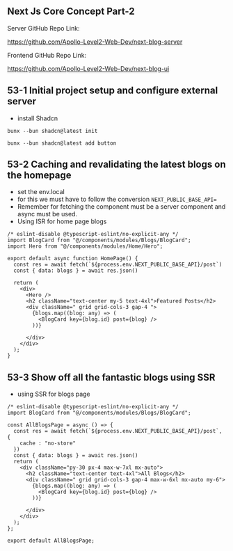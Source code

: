 ## Next Js Core Concept Part-2 
Server GitHub Repo Link:

https://github.com/Apollo-Level2-Web-Dev/next-blog-server



Frontend GitHub Repo Link:

https://github.com/Apollo-Level2-Web-Dev/next-blog-ui

## 53-1 Initial project setup and configure external server
- install Shadcn 

```
bunx --bun shadcn@latest init

```

```
bunx --bun shadcn@latest add button
```

## 53-2 Caching and revalidating the latest blogs on the homepage
- set the env.local 
- for this we must have to follow the conversion `NEXT_PUBLIC_BASE_API=`
- Remember for fetching the component must be a server component and async must be used. 
- Using ISR for home page blogs 

```tsx
/* eslint-disable @typescript-eslint/no-explicit-any */
import BlogCard from "@/components/modules/Blogs/BlogCard";
import Hero from "@/components/modules/Home/Hero";

export default async function HomePage() {
  const res = await fetch(`${process.env.NEXT_PUBLIC_BASE_API}/post`)
  const { data: blogs } = await res.json()

  return (
    <div>
      <Hero />
      <h2 className="text-center my-5 text-4xl">Featured Posts</h2>
      <div className=" grid grid-cols-3 gap-4 ">
        {blogs.map((blog: any) => (
          <BlogCard key={blog.id} post={blog} />
        ))}

      </div>
    </div>
  );
}

```

## 53-3 Show off all the fantastic blogs using SSR

- using SSR for blogs page 

```tsx 
/* eslint-disable @typescript-eslint/no-explicit-any */
import BlogCard from "@/components/modules/Blogs/BlogCard";

const AllBlogsPage = async () => {
  const res = await fetch(`${process.env.NEXT_PUBLIC_BASE_API}/post`, {
    cache : "no-store"
  })
  const { data: blogs } = await res.json()
  return (
    <div className="py-30 px-4 max-w-7xl mx-auto">
      <h2 className="text-center text-4xl">All Blogs</h2>
      <div className=" grid grid-cols-3 gap-4 max-w-6xl mx-auto my-6">
        {blogs.map((blog: any) => (
          <BlogCard key={blog.id} post={blog} />
        ))}

      </div>
    </div>
  );
};

export default AllBlogsPage;

```